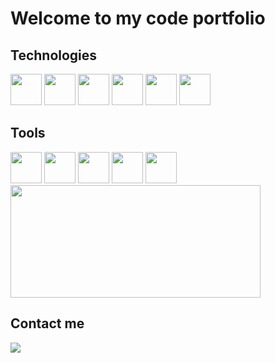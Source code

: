 <h1>Welcome to my code portfolio</h1>

<h2>Technologies</h2>
<div>
        <img src="https://cdn.jsdelivr.net/gh/devicons/devicon/icons/java/java-original-wordmark.svg" height="50px"
            widght="50px"   />
        <img src="https://cdn.jsdelivr.net/gh/devicons/devicon/icons/javascript/javascript-original.svg" height="50px"
            widght="50px"   /> 
        <img src="https://cdn.jsdelivr.net/gh/devicons/devicon/icons/html5/html5-original-wordmark.svg" height="50px"
            widght="50px"   />
        <img src="https://cdn.jsdelivr.net/gh/devicons/devicon/icons/css3/css3-original-wordmark.svg" height="50px"
            widght="50px"   />    
        <img src="https://cdn.jsdelivr.net/gh/devicons/devicon/icons/postgresql/postgresql-original-wordmark.svg" height="50px"
            widght="50px"   />
        <img src="https://cdn.jsdelivr.net/gh/devicons/devicon/icons/mongodb/mongodb-original.svg" height="50px"
            widght="50px"   />
</div>

<h2>Tools</h2>
<div>
        <img src="https://cdn.jsdelivr.net/gh/devicons/devicon/icons/spring/spring-original-wordmark.svg" height="50px"
            widght="50px"   />
        <img src="https://cdn.jsdelivr.net/gh/devicons/devicon/icons/angularjs/angularjs-original-wordmark.svg" height="50px"
            widght="50px"   />
        <img src="https://cdn.jsdelivr.net/gh/devicons/devicon/icons/tailwindcss/tailwindcss-original-wordmark.svg" height="50px"
            widght="50px"   />
         <img src="https://cdn.jsdelivr.net/gh/devicons/devicon/icons/nodejs/nodejs-original.svg" height="50px"
            widght="50px"   />  
        <img src="https://cdn.jsdelivr.net/gh/devicons/devicon/icons/git/git-original.svg" height="50px"
            widght="50px"   />
</div>

<div>
        <a href="https://github.com/murecode"></a>
        <img height="180px" width="400px"
            src="https://github-readme-stats.vercel.app/api/top-langs/?username=murecode&amp;layout=compact&amp;langs_count=7&amp;theme=dark"/>
</div>

<div>
        <h2>Contact me</h2>
        <a href="https://www.linkedin.com/in/adalberto-murillo-r-459954228" target="_blank"><img
                src="https://img.shields.io/badge/-LinkedIn-%230077B5?style=for-the-badge&logo=linkedin&logoColor=white"
                target="_blank">
        </a>
</div>

